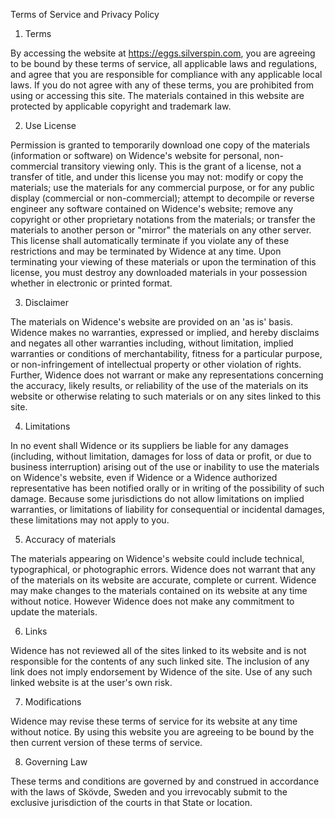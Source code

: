 Terms of Service and Privacy Policy

1. Terms

By accessing the website at https://eggs.silverspin.com, you are agreeing to be bound by these terms of service, all applicable laws and regulations, and agree that you are responsible for compliance with any applicable local laws. If you do not agree with any of these terms, you are prohibited from using or accessing this site. The materials contained in this website are protected by applicable copyright and trademark law.

2. Use License

Permission is granted to temporarily download one copy of the materials (information or software) on Widence's website for personal, non-commercial transitory viewing only. This is the grant of a license, not a transfer of title, and under this license you may not:
modify or copy the materials;
use the materials for any commercial purpose, or for any public display (commercial or non-commercial);
attempt to decompile or reverse engineer any software contained on Widence's website;
remove any copyright or other proprietary notations from the materials; or
transfer the materials to another person or "mirror" the materials on any other server.
This license shall automatically terminate if you violate any of these restrictions and may be terminated by Widence at any time. Upon terminating your viewing of these materials or upon the termination of this license, you must destroy any downloaded materials in your possession whether in electronic or printed format.

3. Disclaimer

The materials on Widence's website are provided on an 'as is' basis. Widence makes no warranties, expressed or implied, and hereby disclaims and negates all other warranties including, without limitation, implied warranties or conditions of merchantability, fitness for a particular purpose, or non-infringement of intellectual property or other violation of rights.
Further, Widence does not warrant or make any representations concerning the accuracy, likely results, or reliability of the use of the materials on its website or otherwise relating to such materials or on any sites linked to this site.

4. Limitations

In no event shall Widence or its suppliers be liable for any damages (including, without limitation, damages for loss of data or profit, or due to business interruption) arising out of the use or inability to use the materials on Widence's website, even if Widence or a Widence authorized representative has been notified orally or in writing of the possibility of such damage. Because some jurisdictions do not allow limitations on implied warranties, or limitations of liability for consequential or incidental damages, these limitations may not apply to you.

5. Accuracy of materials

The materials appearing on Widence's website could include technical, typographical, or photographic errors. Widence does not warrant that any of the materials on its website are accurate, complete or current. Widence may make changes to the materials contained on its website at any time without notice. However Widence does not make any commitment to update the materials.

6. Links

Widence has not reviewed all of the sites linked to its website and is not responsible for the contents of any such linked site. The inclusion of any link does not imply endorsement by Widence of the site. Use of any such linked website is at the user's own risk.

7. Modifications

Widence may revise these terms of service for its website at any time without notice. By using this website you are agreeing to be bound by the then current version of these terms of service.

8. Governing Law

These terms and conditions are governed by and construed in accordance with the laws of Skövde, Sweden and you irrevocably submit to the exclusive jurisdiction of the courts in that State or location.
